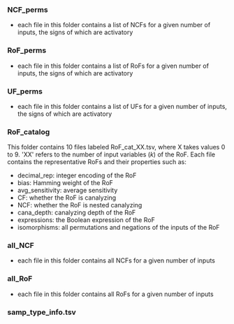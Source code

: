 ### NCF_perms
-  each file in this folder contains a list of NCFs for a given number of inputs, the signs of which are activatory
### RoF_perms
-  each file in this folder contains a list of RoFs for a given number of inputs, the signs of which are activatory
### UF_perms
-  each file in this folder contains a list of UFs for a given number of inputs, the signs of which are activatory
### RoF_catalog
This folder contains 10 files labeled RoF_cat_XX.tsv, where X takes values 0 to 9. 'XX' refers to the number of input variables (*k*) of the RoF. Each file contains the representative RoFs and their properties such as:
- decimal_rep: integer encoding of the RoF
- bias: Hamming weight of the RoF
- avg_sensitivity: average sensitivity
- CF: whether the RoF is canalyzing
- NCF: whether the RoF is nested canalyzing
- cana_depth: canalyzing depth of the RoF
- expressions: the Boolean expression of the RoF
- isomorphisms: all permutations and negations of the inputs of the RoF
### all_NCF
- each file in this folder contains all NCFs for a given number of inputs
### all_RoF
- each file in this folder contains all RoFs for a given number of inputs
### samp_type_info.tsv

